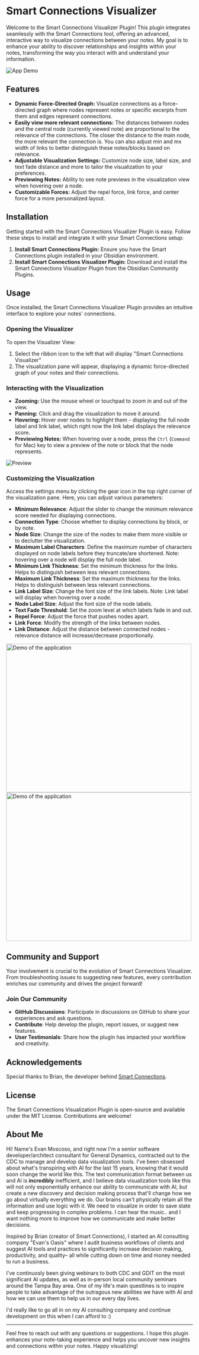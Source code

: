# Smart Connections Visualizer

Welcome to the Smart Connections Visualizer Plugin! This plugin integrates seamlessly with the Smart Connections tool, offering an advanced, interactive way to visualize connections between your notes. My goal is to enhance your ability to discover relationships and insights within your notes, transforming the way you interact with and understand your information.

![App Demo](Intro.gif)

## Features

- **Dynamic Force-Directed Graph:** Visualize connections as a force-directed graph where nodes represent notes or specific excerpts from them and edges represent connections.  
- **Easily view more relevant connections:** The distances between nodes and the central node (currently viewed note) are proportional to the relevance of the connections.  The closer the distance to the main node, the more relevant the connection is.  You can also adjust min and mx width of links to better distinguish these notes/blocks based on relevance.
- **Adjustable Visualization Settings:** Customize node size, label size, and text fade distance and more to tailor the visualization to your preferences.
- **Previewing Notes:** Ability to see note previews in the visualization view when hovering over a node.
- **Customizable Forces:** Adjust the repel force, link force, and center force for a more personalized layout.

## Installation

Getting started with the Smart Connections Visualizer Plugin is easy. Follow these steps to install and integrate it with your Smart Connections setup:

1. **Install Smart Connections Plugin:** Ensure you have the Smart Connections plugin installed in your Obsidian environment.
2. **Install Smart Connections Visualizer Plugin:** Download and install the Smart Connections Visualizer Plugin from the Obsidian Community Plugins.

## Usage

Once installed, the Smart Connections Visualizer Plugin provides an intuitive interface to explore your notes' connections.

### Opening the Visualizer

To open the Visualizer View:

1. Select the ribbon icon to the left that will display "Smart Connections Visualizer"
2. The visualization pane will appear, displaying a dynamic force-directed graph of your notes and their connections.

### Interacting with the Visualization

- **Zooming:** Use the mouse wheel or touchpad to zoom in and out of the view.
- **Panning:** Click and drag the visualization to move it around.
- **Hovering:** Hover over nodes to highlight them - displaying the full node label and link label, which right now the link label displays the relevance score.
- **Previewing Notes:** When hovering over a node, press the `Ctrl` (`Command` for Mac) key to view a preview of the note or block that the node represents.

![Preview](Preview.gif)

### Customizing the Visualization

Access the settings menu by clicking the gear icon in the top right corner of the visualization pane. Here, you can adjust various parameters:

- **Minimum Relevance**: Adjust the slider to change the minimum relevance score needed for displaying connections.
- **Connection Type**: Choose whether to display connections by block, or by note.
- **Node Size**: Change the size of the nodes to make them more visible or to declutter the visualization.
- **Maximum Label Characters**: Define the maximum number of characters displayed on node labels before they truncate/are shortened. Note: hovering over a node will display the full node label.
- **Minimum Link Thickness**: Set the minimum thickness for the links. Helps to distinguish between less relevant connections.
- **Maximum Link Thickness**: Set the maximum thickness for the links. Helps to distinguish between less relevant connections.
- **Link Label Size**: Change the font size of the link labels. Note: Link label will display when hovering over a node.
- **Node Label Size**: Adjust the font size of the node labels.
- **Text Fade Threshold**: Set the zoom level at which labels fade in and out.
- **Repel Force**: Adjust the force that pushes nodes apart.
- **Link Force**: Modify the strength of the links between nodes.
- **Link Distance**: Adjust the distance between connected nodes - relevance distance will increase/decrease proportionally.

<span>
  <img src="DisplaySettings.gif" alt="Demo of the application" width="500" height="400" />
  <img src="ForceSettings.gif" alt="Demo of the application" width="500" height="400" />
</span>



## Community and Support

Your involvement is crucial to the evolution of Smart Connections Visualizer. From troubleshooting issues to suggesting new features, every contribution enriches our community and drives the project forward! 

### Join Our Community

- **GitHub Discussions**: Participate in discussions on GitHub to share your experiences and ask questions.
- **Contribute**: Help develop the plugin, report issues, or suggest new features.
- **User Testimonials**: Share how the plugin has impacted your workflow and creativity.

## Acknowledgements

Special thanks to Brian, the developer behind [Smart Connections](https://github.com/brianpetro/obsidian-smart-connections). 

## License

The Smart Connections Visualization Plugin is open-source and available under the MIT License. Contributions are welcome!

## About Me

Hi! Name's Evan Moscoso, and right now I'm a senior software developer/architect consultant for General Dynamics, contracted out to the CDC to manage and develop data visualization tools.  I've been obsessed about what's transpiring with AI for the last 15 years, knowing that it would soon change the world like this.  The text communication format between us and AI is **incredibly** inefficient, and I believe data visualization tools like this will not only exponentially enhance our ability to communicate with AI, but create a new discovery and decision making process that'll change how we go about virtually everything we do.  Our brains can't physically retain all the information and use logic with it.  We need to visualize in order to save state and keep progressing in complex problems.  I can hear the music.. and I want nothing more to improve how we communicate and make better decisions.  

Inspired by Brian (creator of Smart Connections), I started an AI consulting company "Evan's Oasis" where I audit business workflows of clients and suggest AI tools and practices to significantly increase decision making, productivity, and quality– all while cutting down on time and money needed to run a business.  

I've continuosly been giving webinars to both CDC and GDIT on the most significant AI updates, as well as in-person local community seminars around the Tampa Bay area. 
One of my life's main questlines is to inspire people to take advantage of the outragous new abilities we have with AI and how we can use them to help us in our every day lives.

I'd really like to go all in on my AI consulting company and continue development on this when I can afford to :)

---

Feel free to reach out with any questions or suggestions. I hope this plugin enhances your note-taking experience and helps you uncover new insights and connections within your notes. Happy visualizing!
